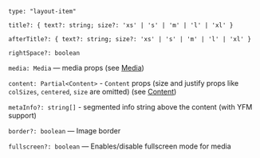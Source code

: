 `type: "layout-item"`

`title?: { text?: string; size?: 'xs' | 's' | 'm' | 'l' | 'xl' }`

`afterTitle?: { text?: string; size?: 'xs' | 's' | 'm' | 'l' | 'xl' }`

`rightSpace?: boolean`

`media: Media` — media props (see [Media](?path=/story/blocks-media--default))

`content: Partial<Content>` - `Content` props (size and justify props like `colSizes`, `centered`, `size` are omitted) (see [Content](?path=/story/components-content--default))

`metaInfo?: string[]` - segmented info string above the content (with YFM support)

`border?: boolean` — Image border

`fullscreen?: boolean` — Enables/disable fullscreen mode for media
